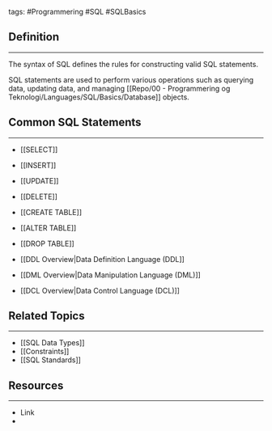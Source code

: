 tags: #Programmering #SQL #SQLBasics

## Definition 
---
The syntax of SQL defines the rules for constructing valid SQL statements. 

SQL statements are used to perform various operations such as querying data, updating data, and managing [[Repo/00 - Programmering og Teknologi/Languages/SQL/Basics/Database]] objects.

## Common SQL Statements
---
- [[SELECT]]
- [[INSERT]]
- [[UPDATE]]
- [[DELETE]]
- [[CREATE TABLE]]
- [[ALTER TABLE]]
- [[DROP TABLE]]

- [[DDL Overview|Data Definition Language (DDL]]
- [[DML Overview|Data Manipulation Language (DML)]]
- [[DCL Overview|Data Control Language (DCL)]]
## Related Topics
---
- [[SQL Data Types]]
- [[Constraints]]
- [[SQL Standards]]

## Resources
---
- Link
- 